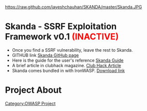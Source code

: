 <https://raw.github.com/jayeshchauhan/SKANDA/master/Skanda.JPG>

# Skanda - SSRF Exploitation Framework v0.1 <span style="color:red;">(INACTIVE)</span>

  - Once you find a SSRF vulnerability, leave the rest to Skanda.
  - GITHUB link [Skanda GitHub
    page](https://github.com/jayeshchauhan/SKANDA)
  - Here is the guide for the user's reference [Skanda
    Guide](https://github.com/jayeshchauhan/SKANDA/blob/master/Skanda.docx)
  - A brief article in clubhack magazine. [Club Hack
    Article](http://www.chmag.in/article/may2013/owasp-skanda-%E2%80%93-ssrf-exploitation-framework)
  - Skanda comes bundled in with IronWASP. [Download
    link](http://ironwasp.org/download.html)

# Project About

[Category:OWASP Project](Category:OWASP_Project "wikilink")